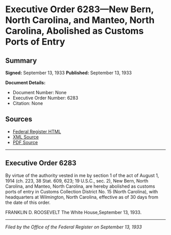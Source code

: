 # Executive Order 6283—New Bern, North Carolina, and Manteo, North Carolina, Abolished as Customs Ports of Entry

## Summary

**Signed:** September 13, 1933
**Published:** September 13, 1933

**Document Details:**
- Document Number: None
- Executive Order Number: 6283
- Citation: None

## Sources
- [Federal Register HTML](https://www.presidency.ucsb.edu/documents/executive-order-6283-new-bern-north-carolina-and-manteo-north-carolina-abolished-customs)
- [XML Source](None)
- [PDF Source](None)

---

## Executive Order 6283

By virtue of the authority vested in me by section 1 of the act of August 1, 1914 (ch. 223, 38 Stat. 609, 623; 19 U.S.C., sec. 2), New Bern, North Carolina, and Manteo, North Carolina, are hereby abolished as customs ports of entry in Customs Collection District No. 15 (North Carolina), with headquarters at Wilmington, North Carolina, effective as of 30 days from the date of this order.

FRANKLIN D. ROOSEVELT
The White House,September 13, 1933.

---

*Filed by the Office of the Federal Register on September 13, 1933*
